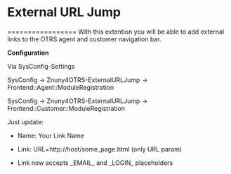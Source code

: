 # External URL Jump
=================
With this extention you will be able to add external links to the OTRS agent and customer navigation bar.

**Configuration**

Via SysConfig-Settings

SysConfig -> Znuny4OTRS-ExternalURLJump -> Frontend::Agent::ModuleRegistration

SysConfig -> Znuny4OTRS-ExternalURLJump -> Frontend::Customer::ModuleRegistration

Just update:

* Name: Your Link Name

* Link: URL=http://host/some_page.html (only URL param)
* Link now accepts \_EMAIL_ and \_LOGIN_ placeholders
